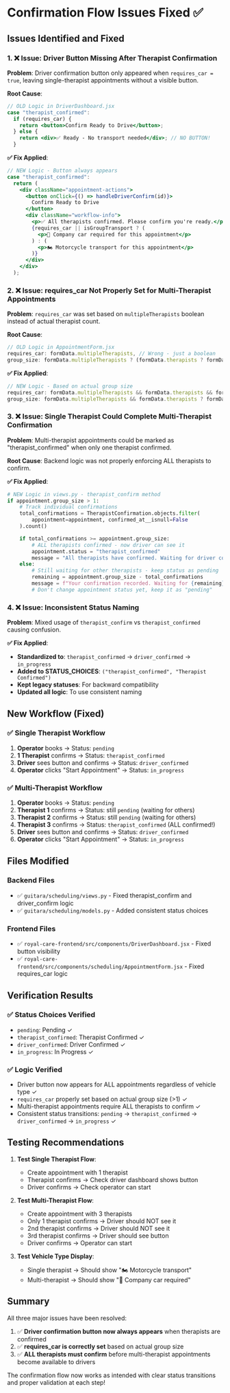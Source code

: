 # Confirmation Flow Issues Fixed ✅

## Issues Identified and Fixed

### 1. ❌ **Issue: Driver Button Missing After Therapist Confirmation**

**Problem**: Driver confirmation button only appeared when `requires_car = true`, leaving single-therapist appointments without a visible button.

**Root Cause**:

```jsx
// OLD Logic in DriverDashboard.jsx
case "therapist_confirmed":
  if (requires_car) {
    return <button>Confirm Ready to Drive</button>;
  } else {
    return <div>✅ Ready - No transport needed</div>; // NO BUTTON!
  }
```

**✅ Fix Applied**:

```jsx
// NEW Logic - Button always appears
case "therapist_confirmed":
  return (
    <div className="appointment-actions">
      <button onClick={() => handleDriverConfirm(id)}>
        Confirm Ready to Drive
      </button>
      <div className="workflow-info">
        <p>✅ All therapists confirmed. Please confirm you're ready.</p>
        {requires_car || isGroupTransport ? (
          <p>🚗 Company car required for this appointment</p>
        ) : (
          <p>🏍️ Motorcycle transport for this appointment</p>
        )}
      </div>
    </div>
  );
```

### 2. ❌ **Issue: requires_car Not Properly Set for Multi-Therapist Appointments**

**Problem**: `requires_car` was set based on `multipleTherapists` boolean instead of actual therapist count.

**Root Cause**:

```jsx
// OLD Logic in AppointmentForm.jsx
requires_car: formData.multipleTherapists, // Wrong - just a boolean
group_size: formData.multipleTherapists ? (formData.therapists ? formData.therapists.length : 0) : 1,
```

**✅ Fix Applied**:

```jsx
// NEW Logic - Based on actual group size
requires_car: formData.multipleTherapists && formData.therapists && formData.therapists.length > 1,
group_size: formData.multipleTherapists && formData.therapists ? formData.therapists.length : 1,
```

### 3. ❌ **Issue: Single Therapist Could Complete Multi-Therapist Confirmation**

**Problem**: Multi-therapist appointments could be marked as "therapist_confirmed" when only one therapist confirmed.

**Root Cause**: Backend logic was not properly enforcing ALL therapists to confirm.

**✅ Fix Applied**:

```python
# NEW Logic in views.py - therapist_confirm method
if appointment.group_size > 1:
    # Track individual confirmations
    total_confirmations = TherapistConfirmation.objects.filter(
        appointment=appointment, confirmed_at__isnull=False
    ).count()

    if total_confirmations >= appointment.group_size:
        # ALL therapists confirmed - now driver can see it
        appointment.status = "therapist_confirmed"
        message = "All therapists have confirmed. Waiting for driver confirmation."
    else:
        # Still waiting for other therapists - keep status as pending
        remaining = appointment.group_size - total_confirmations
        message = f"Your confirmation recorded. Waiting for {remaining} more therapist(s)."
        # Don't change appointment status yet, keep it as "pending"
```

### 4. ❌ **Issue: Inconsistent Status Naming**

**Problem**: Mixed usage of `therapist_confirm` vs `therapist_confirmed` causing confusion.

**✅ Fix Applied**:

- **Standardized to**: `therapist_confirmed` → `driver_confirmed` → `in_progress`
- **Added to STATUS_CHOICES**: `("therapist_confirmed", "Therapist Confirmed")`
- **Kept legacy statuses**: For backward compatibility
- **Updated all logic**: To use consistent naming

## New Workflow (Fixed)

### ✅ **Single Therapist Workflow**

1. **Operator** books → Status: `pending`
2. **1 Therapist** confirms → Status: `therapist_confirmed`
3. **Driver** sees button and confirms → Status: `driver_confirmed`
4. **Operator** clicks "Start Appointment" → Status: `in_progress`

### ✅ **Multi-Therapist Workflow**

1. **Operator** books → Status: `pending`
2. **Therapist 1** confirms → Status: still `pending` (waiting for others)
3. **Therapist 2** confirms → Status: still `pending` (waiting for others)
4. **Therapist 3** confirms → Status: `therapist_confirmed` (ALL confirmed!)
5. **Driver** sees button and confirms → Status: `driver_confirmed`
6. **Operator** clicks "Start Appointment" → Status: `in_progress`

## Files Modified

### Backend Files

- ✅ `guitara/scheduling/views.py` - Fixed therapist_confirm and driver_confirm logic
- ✅ `guitara/scheduling/models.py` - Added consistent status choices

### Frontend Files

- ✅ `royal-care-frontend/src/components/DriverDashboard.jsx` - Fixed button visibility
- ✅ `royal-care-frontend/src/components/scheduling/AppointmentForm.jsx` - Fixed requires_car logic

## Verification Results

### ✅ Status Choices Verified

- `pending`: Pending ✓
- `therapist_confirmed`: Therapist Confirmed ✓
- `driver_confirmed`: Driver Confirmed ✓
- `in_progress`: In Progress ✓

### ✅ Logic Verified

- Driver button now appears for ALL appointments regardless of vehicle type ✓
- `requires_car` properly set based on actual group size (>1) ✓
- Multi-therapist appointments require ALL therapists to confirm ✓
- Consistent status transitions: `pending` → `therapist_confirmed` → `driver_confirmed` → `in_progress` ✓

## Testing Recommendations

1. **Test Single Therapist Flow**:

   - Create appointment with 1 therapist
   - Therapist confirms → Check driver dashboard shows button
   - Driver confirms → Check operator can start

2. **Test Multi-Therapist Flow**:

   - Create appointment with 3 therapists
   - Only 1 therapist confirms → Driver should NOT see it
   - 2nd therapist confirms → Driver should NOT see it
   - 3rd therapist confirms → Driver should see button
   - Driver confirms → Operator can start

3. **Test Vehicle Type Display**:
   - Single therapist → Should show "🏍️ Motorcycle transport"
   - Multi-therapist → Should show "🚗 Company car required"

## Summary

All three major issues have been resolved:

1. ✅ **Driver confirmation button now always appears** when therapists are confirmed
2. ✅ **requires_car is correctly set** based on actual group size
3. ✅ **ALL therapists must confirm** before multi-therapist appointments become available to drivers

The confirmation flow now works as intended with clear status transitions and proper validation at each step!
